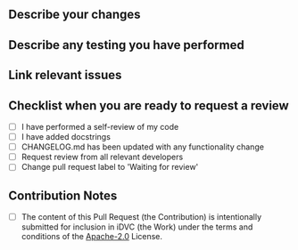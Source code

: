 ## Describe your changes


## Describe any testing you have performed

## Link relevant issues

## Checklist when you are ready to request a review

- [ ] I have performed a self-review of my code
- [ ] I have added docstrings
- [ ] CHANGELOG.md has been updated with any functionality change
- [ ] Request review from all relevant developers
- [ ] Change pull request label to 'Waiting for review'

## Contribution Notes

 - [ ] The content of this Pull Request (the Contribution) is intentionally submitted for inclusion in iDVC (the Work) under the terms and conditions of the [Apache-2.0](https://www.apache.org/licenses/LICENSE-2.0) License.
